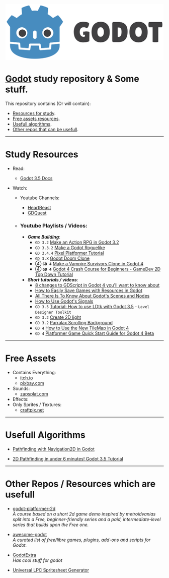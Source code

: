 ![image](./assets/logo.svg)
# [Godot](https://godotengine.org/) study repository & Some stuff.

This repository contains (Or will contain):
- [Resources for study](#study-resources).
- [Free assets resources](#free-assets).
- [Usefull algorithms](#usefull-algorithms).
- [Other repos that can be usefull](#other-repos-which-are-usefull).


---
# Study Resources

- Read:
    - [Godot 3.5 Docs](https://docs.godotengine.org/en/stable/)

- Watch:
    - Youtube Channels:
        - [HeartBeast](https://www.youtube.com/@uheartbeast)
        - [GDQuest](https://www.youtube.com/@Gdquest)

    - ### Youtube Playlists / Videos:
        - ***Game Building***:
            - `GD 3.2` [Make an Action RPG in Godot 3.2](https://www.youtube.com/watch?v=mAbG8Oi-SvQ&list=PL9FzW-m48fn2SlrW0KoLT4n5egNdX-W9a&index=1&ab_channel=HeartBeast)
            - `GD 3.3.2` [Make a Godot Roguelike](https://www.youtube.com/watch?v=axMNUTmFEDA&list=PL2-ArCpIQtjELkyLKec8BaVVCeunuHSK9&ab_channel=Matinator)
            - `GD 3.4.4` [Pixel Platformer Tutorial](https://www.youtube.com/watch?v=f3WGFwCduY0&list=PL9FzW-m48fn16W1Sz5bhTd1ArQQv4f-Cm&index=1&ab_channel=HeartBeast)
            - `GD 3.X` [Godot Doom Clone](https://www.youtube.com/watch?v=lp1xmIk8-x0&list=PL8zFvrwKVF4h_sqmepUDveicsEkvGUhFb&ab_channel=LukeRS)
            - ④ **`GD 4`** [Make a Vampire Survivors Clone in Godot 4](https://www.youtube.com/watch?v=abA7TF7z6W8&list=PLtosjGHWDab682nfZ1f6JSQ1cjap7Ieeb&ab_channel=Branno)
            - ④ **`GD 4`** [Godot 4 Crash Course for Beginners - GameDev 2D Top Down Tutorial](https://www.youtube.com/watch?v=Luf2Kr5s3BM&ab_channel=Chris%27Tutorials)
        - ***Short tutorials / videos***:
            - [8 changes to GDScript in Godot 4 you'll want to know about](https://www.youtube.com/watch?v=8BgAeN4RRR4&ab_channel=TheShaggyDev)
            - [How to Easily Save Games with Resources in Godot](https://www.youtube.com/watch?v=TGdQ57qCCF0&ab_channel=GDQuest)
            - [All There Is To Know About Godot's Scenes and Nodes](https://www.youtube.com/watch?v=y0QAvyv9Wbw&ab_channel=GDQuest)
            - [How to Use Godot's Signals](https://www.youtube.com/watch?v=NK_SYVO7lMA&t=639s&ab_channel=GDQuest)
            - `GD 3.5` [Tutorial: How to use LDtk with Godot 3.5](https://www.youtube.com/watch?v=EJym1soK18E&ab_channel=SlickGames) - `Level Designer Toolkit`
            - `GD 3.2` [Create 2D light](https://www.youtube.com/watch?v=j_FMsL_ru1w&ab_channel=bitbrain)
            - `GD 3.2` [Parralax Scrolling Background](https://www.youtube.com/watch?v=f8z4x6R7OSM&ab_channel=bitbrain)
            - `GD 4` [How to Use the New TileMap in Godot 4](https://www.youtube.com/watch?v=tQSL2scuqeU&t=101s&ab_channel=PlayWithFurcifer)
            - `GD 4` [Platformer Game Quick Start Guide for Godot 4 Beta](https://www.youtube.com/watch?v=BhBQhmtFUd8&t=386s&ab_channel=Chris%27Tutorials)
---
# Free Assets
- Contains Everything:
    - [itch.io](https://itch.io/game-assets/free)
    - [pixbay.com](https://pixabay.com/)
- Sounds:
    - [zapsplat.com](https://www.zapsplat.com/sound-effect-categories/)
- Effects:
- Only Sprites / Textures:
    - [craftpix.net](https://craftpix.net/freebies/)

---
# Usefull Algorithms

- [Pathfinding with Navigation2D in Godot](https://www.youtube.com/watch?v=gFlGMLmg8yg&ab_channel=JohnIvess)

- [2D Pathfinding in under 6 minutes! Godot 3.5 Tutorial](https://www.youtube.com/watch?v=_MTJ9Qz0gJk&ab_channel=bitbrain) 
---
# Other Repos / Resources which are usefull

- [godot-platformer-2d](https://github.com/GDQuest/godot-platformer-2d)  
    *A course based on a short 2d game demo inspired by metroidvanias split into a Free, beginner-friendly series and a paid, intermediate-level series that builds upon the Free one.*
- [awesome-godot](https://github.com/godotengine/awesome-godot)  
    *A curated list of free/libre games, plugins, add-ons and scripts for Godot.*
- [GodotExtra](https://godotextra.com/)  
    *Has cool stuff for godot*

- [Universal LPC Spritesheet Generator](https://sanderfrenken.github.io/Universal-LPC-Spritesheet-Character-Generator/#?body=Body_color_light&head=Human_male_light)